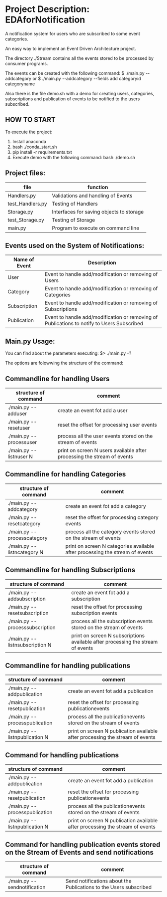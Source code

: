 # Project Description: EDAforNotification
A notification system for users who are subscribed to some event categories.

An easy way to implement an Event Driven Architecture project.

The directory ./Stream contains all the events stored to be processed by consumer programs.

The events can be created with the following command:
$  ./main.py --addcategory 
 or
$  ./main.py --addcategory --fields add categoryid categoryname

Also there is the file demo.sh with a demo for creating users, categories, subscriptions and publication of events to be notified to the users subscribed.


## HOW TO START

To execute the project:
1) Install anaconda
2) bash ./conda_start.sh
3) pip install -r requirements.txt
4) Execute demo with the following command: bash ./demo.sh

## Project files:

|    file        |           function                      |
|----------------|-----------------------------------------|
|Handlers.py     | Validations and handling of Events      |
|test_Handlers.py| Testing of Handlers                     |
|Storage.py      | Interfaces for saving objects to storage|
|test_Storage.py | Testing of Storage                      |
|main.py         | Program to execute on command line      |

## Events used on the System of Notifications:

| Name of Event | Description                                                                                |
|---------------|--------------------------------------------------------------------------------------------|
| User          | Event to handle add/modification or removing of Users                                      |
| Category      | Event to handle add/modification or removing of Categories                                 |
| Subscription  | Event to handle add/modification or removing of Subscriptions                              |
| Publication   | Event to handle add/modification or removing of Publications to notify to Users Subscribed |



## Main.py Usage:

You can find about the parameters executing:
$> ./main.py -?

The options are folowwing the structure of the command:

## Commandline for handling Users

| structure of command       |      comment                                                            |
|----------------------------|-------------------------------------------------------------------------|
| ./main.py --adduser        | create an event fot add a user                                          |
| ./main.py --resetuser      | reset the offset for processing user events                             |
| ./main.py --processuser    | process all the user events stored on the stream of events              |
| ./main.py --listnuser  N   | print on screen N users available after processing the stream of events |

## Commandline for handling Categories

| structure of command           |      comment                                                                 |
|--------------------------------|------------------------------------------------------------------------------|
| ./main.py --addcategory        | create an event fot add a category                                           |
| ./main.py --resetcategory      | reset the offset for processing category events                              |
| ./main.py --processcategory    | process all the category events stored on the stream of events               |
| ./main.py --listncategory  N   | print on screen N categories available after processing the stream of events |


## Commandline for handling Subscriptions

| structure of command               |      comment                                                                    |
|------------------------------------|---------------------------------------------------------------------------------|
| ./main.py --addsubscription        | create an event fot add a subscription                                          |
| ./main.py --resetsubscription      | reset the offset for processing subscription events                             |
| ./main.py --processsubscription    | process all the subscription events stored on the stream of events              |
| ./main.py --listnsubscription  N   | print on screen N subscriptions available after processing the stream of events |


## Commandline for handling publications

| structure of command               |      comment                                                                    |
|------------------------------------|---------------------------------------------------------------------------------|
| ./main.py --addpublication         | create an event fot add a publication                                           |
| ./main.py --resetpublication       | reset the offset for processing publicationevents                               |
| ./main.py --processpublication     | process all the publicationevents stored on the stream of events                |
| ./main.py --listnpublication N     | print on screen N publication available after processing the stream of events   |



## Command for handling publications

| structure of command               |      comment                                                                    |
|------------------------------------|---------------------------------------------------------------------------------|
| ./main.py --addpublication         | create an event fot add a publication                                           |
| ./main.py --resetpublication       | reset the offset for processing publicationevents                               |
| ./main.py --processpublication     | process all the publicationevents stored on the stream of events                |
| ./main.py --listnpublication N     | print on screen N publication available after processing the stream of events   |


## Command for handling publication events stored on the Stream of Events and send notifications

| structure of command               |      comment                                                                    |
|------------------------------------|---------------------------------------------------------------------------------|
| ./main.py --sendnotification       | Send notifications about the Publications to the Users subscribed               |

